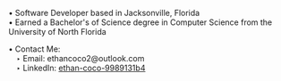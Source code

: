 <!-- ### Hello there 👋, -->
• Software Developer based in Jacksonville, Florida <br>
• Earned a Bachelor's of Science degree in Computer Science from the University of North Florida
<p>
• Contact Me: <br>
&emsp;‣ Email: ethancoco2@outlook.com <br>
&emsp;‣ LinkedIn: <a href="https://www.linkedin.com/in/ethan-coco-9989131b4/">ethan-coco-9989131b4</a>
</p>
